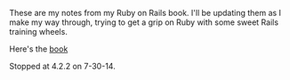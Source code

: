 These are my notes from my Ruby on Rails book.  I'll be updating them as I make my way through, trying to get a grip on Ruby with some sweet Rails training wheels.

Here's the [book](http://www.railstutorial.org/book/beginning)

Stopped at 4.2.2 on 7-30-14.